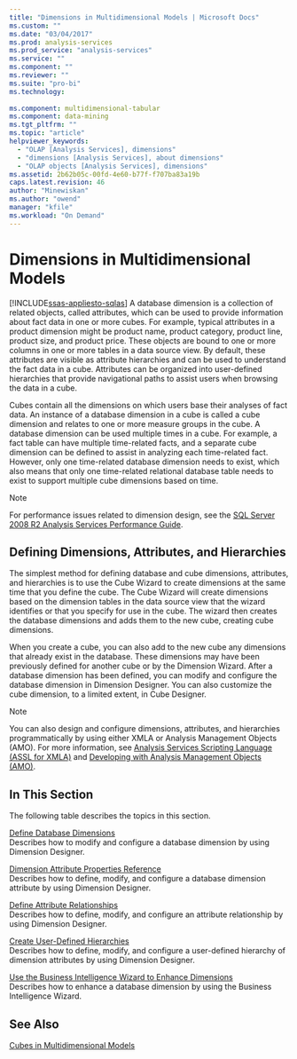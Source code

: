 ```yaml
---
title: "Dimensions in Multidimensional Models | Microsoft Docs"
ms.custom: ""
ms.date: "03/04/2017"
ms.prod: analysis-services
ms.prod_service: "analysis-services"
ms.service: ""
ms.component: ""
ms.reviewer: ""
ms.suite: "pro-bi"
ms.technology: 
  
ms.component: multidimensional-tabular
ms.component: data-mining
ms.tgt_pltfrm: ""
ms.topic: "article"
helpviewer_keywords: 
  - "OLAP [Analysis Services], dimensions"
  - "dimensions [Analysis Services], about dimensions"
  - "OLAP objects [Analysis Services], dimensions"
ms.assetid: 2b62b05c-00fd-4e60-b77f-f707ba83a19b
caps.latest.revision: 46
author: "Minewiskan"
ms.author: "owend"
manager: "kfile"
ms.workload: "On Demand"
---
```

# Dimensions in Multidimensional Models
[!INCLUDE[ssas-appliesto-sqlas](../../includes/ssas-appliesto-sqlas.md)]
  A database dimension is a collection of related objects, called attributes, which can be used to provide information about fact data in one or more cubes. For example, typical attributes in a product dimension might be product name, product category, product line, product size, and product price. These objects are bound to one or more columns in one or more tables in a data source view. By default, these attributes are visible as attribute hierarchies and can be used to understand the fact data in a cube. Attributes can be organized into user-defined hierarchies that provide navigational paths to assist users when browsing the data in a cube.  
  
 Cubes contain all the dimensions on which users base their analyses of fact data. An instance of a database dimension in a cube is called a cube dimension and relates to one or more measure groups in the cube. A database dimension can be used multiple times in a cube. For example, a fact table can have multiple time-related facts, and a separate cube dimension can be defined to assist in analyzing each time-related fact. However, only one time-related database dimension needs to exist, which also means that only one time-related relational database table needs to exist to support multiple cube dimensions based on time.  
  
> [!NOTE]  
>  For performance issues related to dimension design, see the [SQL Server 2008 R2 Analysis Services Performance Guide](http://go.microsoft.com/fwlink/?LinkId=306717).  
  
## Defining Dimensions, Attributes, and Hierarchies  
 The simplest method for defining database and cube dimensions, attributes, and hierarchies is to use the Cube Wizard to create dimensions at the same time that you define the cube. The Cube Wizard will create dimensions based on the dimension tables in the data source view that the wizard identifies or that you specify for use in the cube. The wizard then creates the database dimensions and adds them to the new cube, creating cube dimensions.  
  
 When you create a cube, you can also add to the new cube any dimensions that already exist in the database. These dimensions may have been previously defined for another cube or by the Dimension Wizard. After a database dimension has been defined, you can modify and configure the database dimension in Dimension Designer. You can also customize the cube dimension, to a limited extent, in Cube Designer.  
  
> [!NOTE]  
>  You can also design and configure dimensions, attributes, and hierarchies programmatically by using either XMLA or Analysis Management Objects (AMO). For more information, see [Analysis Services Scripting Language &#40;ASSL for XMLA&#41;](../../analysis-services/scripting/analysis-services-scripting-language-assl-for-xmla.md) and [Developing with Analysis Management Objects &#40;AMO&#41;](../../analysis-services/multidimensional-models/analysis-management-objects/developing-with-analysis-management-objects-amo.md).  
  
## In This Section  
 The following table describes the topics in this section.  
  
 [Define Database Dimensions](../../analysis-services/multidimensional-models/define-database-dimensions.md)  
 Describes how to modify and configure a database dimension by using Dimension Designer.  
  
 [Dimension Attribute Properties Reference](../../analysis-services/multidimensional-models/dimension-attribute-properties-reference.md)  
 Describes how to define, modify, and configure a database dimension attribute by using Dimension Designer.  
  
 [Define Attribute Relationships](../../analysis-services/multidimensional-models/attribute-relationships-define.md)  
 Describes how to define, modify, and configure an attribute relationship by using Dimension Designer.  
  
 [Create User-Defined Hierarchies](../../analysis-services/multidimensional-models/user-defined-hierarchies-create.md)  
 Describes how to define, modify, and configure a user-defined hierarchy of dimension attributes by using Dimension Designer.  
  
 [Use the Business Intelligence Wizard to Enhance Dimensions](http://msdn.microsoft.com/library/12d995d1-75ca-4890-bf4b-a2656910b8d0)  
 Describes how to enhance a database dimension by using the Business Intelligence Wizard.  
  
## See Also  
 [Cubes in Multidimensional Models](../../analysis-services/multidimensional-models/cubes-in-multidimensional-models.md)  
  
  
